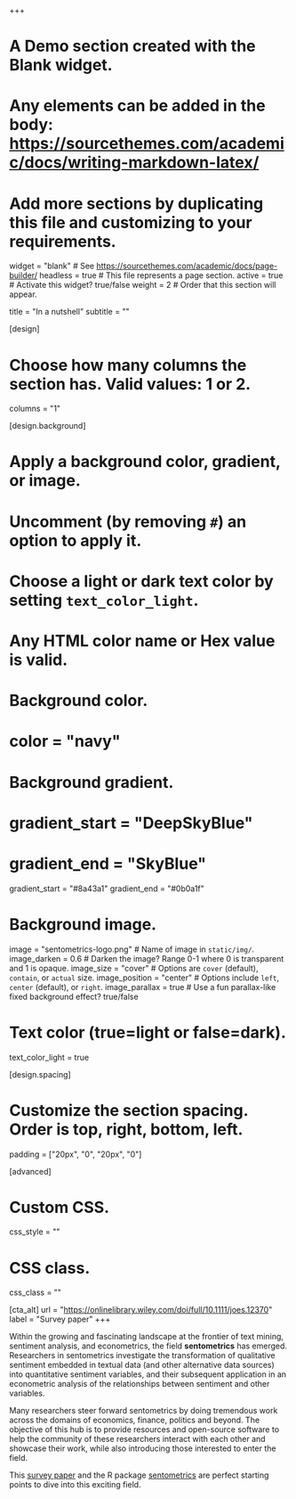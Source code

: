 +++
# A Demo section created with the Blank widget.
# Any elements can be added in the body: https://sourcethemes.com/academic/docs/writing-markdown-latex/
# Add more sections by duplicating this file and customizing to your requirements.

widget = "blank"  # See https://sourcethemes.com/academic/docs/page-builder/
headless = true  # This file represents a page section.
active = true  # Activate this widget? true/false
weight = 2 # Order that this section will appear.

title = "In a nutshell"
subtitle = ""

[design]
  # Choose how many columns the section has. Valid values: 1 or 2.
  columns = "1"

[design.background]
  # Apply a background color, gradient, or image.
  #   Uncomment (by removing `#`) an option to apply it.
  #   Choose a light or dark text color by setting `text_color_light`.
  #   Any HTML color name or Hex value is valid.

  # Background color.
  # color = "navy"
  
  # Background gradient.
  # gradient_start = "DeepSkyBlue"
  # gradient_end = "SkyBlue"
  gradient_start = "#8a43a1"
  gradient_end = "#0b0a1f"
  
  # Background image.
  image = "sentometrics-logo.png"  # Name of image in `static/img/`.
  image_darken = 0.6  # Darken the image? Range 0-1 where 0 is transparent and 1 is opaque.
  image_size = "cover"  #  Options are `cover` (default), `contain`, or `actual` size.
  image_position = "center"  # Options include `left`, `center` (default), or `right`.
  image_parallax = true  # Use a fun parallax-like fixed background effect? true/false

  # Text color (true=light or false=dark).
  text_color_light = true

[design.spacing]
  # Customize the section spacing. Order is top, right, bottom, left.
  padding = ["20px", "0", "20px", "0"]

[advanced]
 # Custom CSS. 
 css_style = ""
 
 # CSS class.
 css_class = ""
 
[cta_alt]
  url = "https://onlinelibrary.wiley.com/doi/full/10.1111/joes.12370"
  label = "Survey paper"
+++

Within the growing and fascinating landscape at the frontier of text mining, sentiment analysis, and econometrics, the field **sentometrics** has emerged. Researchers in sentometrics investigate the transformation of qualitative sentiment embedded in textual data (and other alternative data sources) into quantitative sentiment variables, and their subsequent application in an econometric analysis of the relationships between sentiment and other variables.

Many researchers steer forward sentometrics by doing tremendous work across the domains of economics, finance, politics and beyond. The objective of this hub is to provide resources and open-source software to help the community of these researchers interact with each other and showcase their work, while also introducing those interested to enter the field.

This [survey paper](https://onlinelibrary.wiley.com/doi/full/10.1111/joes.12370) and the R package [sentometrics](https://sentometricsresearch.github.io/sentometrics) are perfect starting points to dive into this exciting field.

